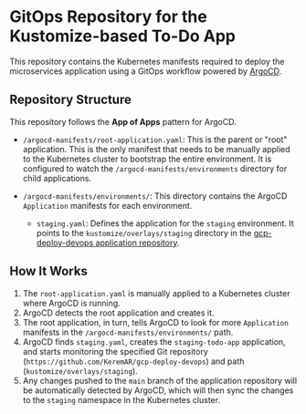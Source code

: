 # GitOps Repository for the Kustomize-based To-Do App

This repository contains the Kubernetes manifests required to deploy the microservices application using a GitOps workflow powered by [ArgoCD](https://argo-cd.readthedocs.io/en/stable/).

## Repository Structure

This repository follows the **App of Apps** pattern for ArgoCD.

-   `/argocd-manifests/root-application.yaml`: This is the parent or "root" application. This is the only manifest that needs to be manually applied to the Kubernetes cluster to bootstrap the entire environment. It is configured to watch the `/argocd-manifests/environments` directory for child applications.

-   `/argocd-manifests/environments/`: This directory contains the ArgoCD `Application` manifests for each environment.
    -   `staging.yaml`: Defines the application for the `staging` environment. It points to the `kustomize/overlays/staging` directory in the [gcp-deploy-devops application repository](https://github.com/KeremAR/gcp-deploy-devops).

## How It Works

1.  The `root-application.yaml` is manually applied to a Kubernetes cluster where ArgoCD is running.
2.  ArgoCD detects the root application and creates it.
3.  The root application, in turn, tells ArgoCD to look for more `Application` manifests in the `/argocd-manifests/environments/` path.
4.  ArgoCD finds `staging.yaml`, creates the `staging-todo-app` application, and starts monitoring the specified Git repository (`https://github.com/KeremAR/gcp-deploy-devops`) and path (`kustomize/overlays/staging`).
5.  Any changes pushed to the `main` branch of the application repository will be automatically detected by ArgoCD, which will then sync the changes to the `staging` namespace in the Kubernetes cluster.
